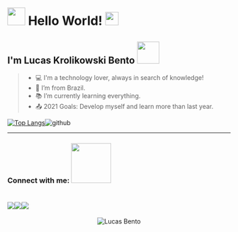 # <img src="https://raw.githubusercontent.com/TheDudeThatCode/TheDudeThatCode/master/Assets/Hi.gif" width=40x> Hello World! <img src="https://raw.githubusercontent.com/TheDudeThatCode/TheDudeThatCode/master/Assets/Earth.gif" width=30px>
## I'm Lucas Krolikowski Bento <img src="https://raw.githubusercontent.com/TheDudeThatCode/TheDudeThatCode/master/Assets/Developer.gif" width=50px>
> - :computer: I'm a technology lover, always in search of knowledge!
> - :house_with_garden: I’m from Brazil.
> - :books: I’m currently learning everything.
> - :outbox_tray: 2021 Goals: Develop myself and learn more than last year.

[![Top Langs](https://github-readme-stats.vercel.app/api/top-langs/?username=lucasbentu&layout=compact)](https://github.com/anuraghazra/github-readme-stats)![github](https://user-images.githubusercontent.com/5713670/87202985-820dcb80-c2b6-11ea-9f56-7ec461c497c3.gif)

<hr>

### Connect with me: <img src="https://raw.githubusercontent.com/TheDudeThatCode/TheDudeThatCode/master/Assets/Handshake.gif" width=90px>
[<img src="https://img.icons8.com/dusk/50/000000/facebook.png" align="ri"/>](https://www.facebook.com/lucasbeento)[<img src="https://img.icons8.com/dusk/50/000000/instagram-new.png"/>](https://www.instagram.com/lucasbentu)[<img src="https://img.icons8.com/dusk/50/000000/linkedin.png"/>](https://www.linkedin.com/in/lucas-krolikowski-bento)
=

<p align="center"> <img src="https://komarev.com/ghpvc/?username=lucasbentu&label=Profile%20Views&color=ce9927&style=flat" alt="Lucas Bento" /> </p>
